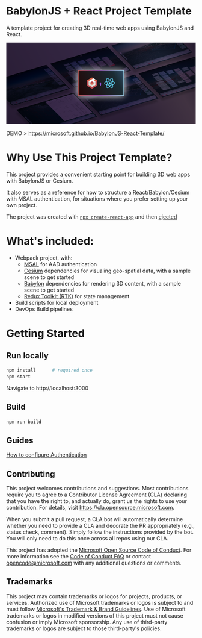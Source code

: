 # BabylonJS + React Project Template 
A template project for creating 3D real-time web apps using BabylonJS and React.

![Hero image for BabylonJS + React tempalte](docs/images/BabylonReactHero.png)

DEMO > https://microsoft.github.io/BabylonJS-React-Template/

# Why Use This Project Template?
This project provides a convenient starting point for building 3D web apps with BabylonJS or Cesium.

It also serves as a reference for how to structure a React/Babylon/Cesium with MSAL authentication, for situations where you prefer setting up your own project.

The project was created with [`npx create-react-app`](https://reactjs.org/docs/create-a-new-react-app.html) and then [ejected](https://create-react-app.dev/docs/available-scripts/#npm-run-eject) 


# What's included:
* Webpack project, with:
  * [MSAL](https://github.com/AzureAD/microsoft-authentication-library-for-js) for AAD authentication
  * [Cesium](https://cesium.com/) dependencies for visualing geo-spatial data, with a sample scene to get started
  * [Babylon](https://www.babylonjs.com/) dependencies for rendering 3D content, with a sample scene to get started
  * [Redux Toolkit (RTK)](https://redux-toolkit.js.org/) for state management
* Build scripts for local deployment
* DevOps Build pipelines

# Getting Started
## Run locally
```bash
npm install      # required once 
npm start
```

Navigate to http://localhost:3000

## Build
```bash
npm run build
```

## Guides
[How to configure Authentication](./AAD_AUTHENTICATION.md)
<!-- [How to build in Azure DevOps] -->
<!-- [] -->

## Contributing

This project welcomes contributions and suggestions.  Most contributions require you to agree to a
Contributor License Agreement (CLA) declaring that you have the right to, and actually do, grant us
the rights to use your contribution. For details, visit https://cla.opensource.microsoft.com.

When you submit a pull request, a CLA bot will automatically determine whether you need to provide
a CLA and decorate the PR appropriately (e.g., status check, comment). Simply follow the instructions
provided by the bot. You will only need to do this once across all repos using our CLA.

This project has adopted the [Microsoft Open Source Code of Conduct](https://opensource.microsoft.com/codeofconduct/).
For more information see the [Code of Conduct FAQ](https://opensource.microsoft.com/codeofconduct/faq/) or
contact [opencode@microsoft.com](mailto:opencode@microsoft.com) with any additional questions or comments.

## Trademarks

This project may contain trademarks or logos for projects, products, or services. Authorized use of Microsoft 
trademarks or logos is subject to and must follow 
[Microsoft's Trademark & Brand Guidelines](https://www.microsoft.com/en-us/legal/intellectualproperty/trademarks/usage/general).
Use of Microsoft trademarks or logos in modified versions of this project must not cause confusion or imply Microsoft sponsorship.
Any use of third-party trademarks or logos are subject to those third-party's policies.
